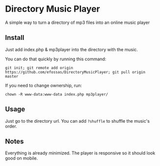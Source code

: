 # Directory Music Player

A simple way to turn a directory of mp3 files into an online music player

## Install

Just add index.php & mp3player into the directory with the music.

You can do that quickly by running this command:

`git init; git remote add origin https://github.com/efossas/DirectoryMusicPlayer; git pull origin master`

If you need to change ownership, run:

`chown -R www-data:www-data index.php mp3player/`

## Usage

Just go to the directory url. You can add `?shuffle` to shuffle the music's order.

## Notes

Everything is already minimized. The player is responsive so it should look good on mobile.
